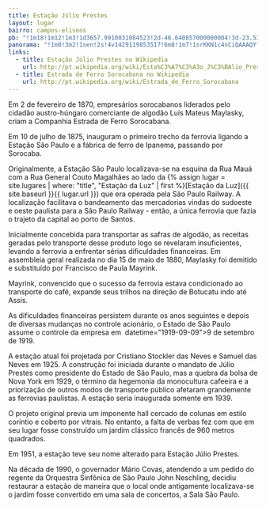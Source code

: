 ```yaml
---
title: Estação Júlio Prestes
layout: lugar
bairro: campos-eliseos
pb: "!1m18!1m12!1m3!1d3657.9910031084523!2d-46.640857000000004!3d-23.532826000000004!2m3!1f0!2f0!3f0!3m2!1i1024!2i768!4f13.1!3m3!1m2!1s0x94ce585d39880221%3A0x987fcb81eaf3fb15!2zRXN0YcOnw6NvIErDumxpbyBQcmVzdGVz!5e0!3m2!1sen!2sbr!4v1427340014689"
panorama: "!1m0!3m2!1sen!2s!4v1429119853517!6m8!1m7!1srKKN1c4nCiQAAAQYfd8tIQ!2m2!1d-23.534462!2d-46.640377!3f0!4f0!5f0.7820865974627469"
links: 
  - title: Estação Júlio Prestes no Wikipedia
    url: http://pt.wikipedia.org/wiki/Esta%C3%A7%C3%A3o_J%C3%BAlio_Prestes
  - title: Estrada de Ferro Sorocabana no Wikipedia
    url: http://pt.wikipedia.org/wiki/Estrada_de_Ferro_Sorocabana
---
```

Em <time datetime="1870-02-02">2 de fevereiro de 1870</time>, empresários sorocabanos liderados pelo cidadão austro-húngaro comerciante de algodão Luís Mateus Maylasky, criam a Companhia Estrada de Ferro Sorocabana.

Em <time datetime="1875-07-10">10 de julho de 1875</time>, inauguram o primeiro trecho da ferrovia ligando a Estação São Paulo e a fábrica de ferro de Ipanema, passando por Sorocaba.

Originalmente, a Estação São Paulo localizava-se na esquina da Rua Mauá com a Rua General Couto Magalhães ao lado da {% assign lugar = site.lugares | where: "title", "Estação da Luz" | first %}[Estação da Luz]({{ site.baseurl }}{{ lugar.url }}) que era operada pela São Paulo Railway. A localização facilitava o bandeamento das mercadorias vindas do sudoeste e oeste paulista para a São Paulo Railway - então, a única ferrovia que fazia o trajeto da capital ao porto de Santos.

Inicialmente concebida para transportar as safras de algodão, as receitas geradas pelo transporte desse produto logo se revelaram insuficientes, levando a ferrovia a enfrentar sérias dificuldades financeiras. Em assembleia geral realizada no dia <time datetime="1880-05-15">15 de maio de 1880</time>, Maylasky foi demitido e substituído por Francisco de Paula Mayrink.

Mayrink, convencido que o sucesso da ferrovia estava condicionado ao transporte do café, expande seus trilhos na direção de Botucatu indo até Assis.

As dificuldades financeiras persistem durante os anos seguintes e depois de diversas mudanças no controle acionário, o Estado de São Paulo assume o controle da empresa em <time> datetime="1919-09-09">9 de setembro de 1919</time>.

A estação atual foi projetada por Cristiano Stockler das Neves e Samuel das Neves em <time datetime="1925">1925</time>. A construção foi iniciada durante o mandato de Júlio Prestes como presidente do Estado de São Paulo, mas a quebra da bolsa de Nova York em <time datetime="1929">1929</time>, o término da hegemonia da monocultura cafeeira e a priorização de outros modos de transporte público afetaram grandemente as ferrovias paulistas. A estação seria inaugurada somente em <time datetime="1939">1939</time>.

O projeto original previa um imponente hall cercado de colunas em estilo coríntio e coberto por vitrais. No entanto, a falta de verbas fez com que em seu lugar fosse construído um jardim clássico francês de 960 metros quadrados.

Em <time datetime="1951">1951</time>, a estação teve seu nome alterado para Estação Júlio Prestes.

Na década de 1990, o governador Mário Covas, atendendo a um pedido do regente da Orquestra Sinfônica de São Paulo John Neschling, decidiu restaurar a estação de maneira que o local onde antigamente localizava-se o jardim fosse convertido em uma sala de concertos, a Sala São Paulo.